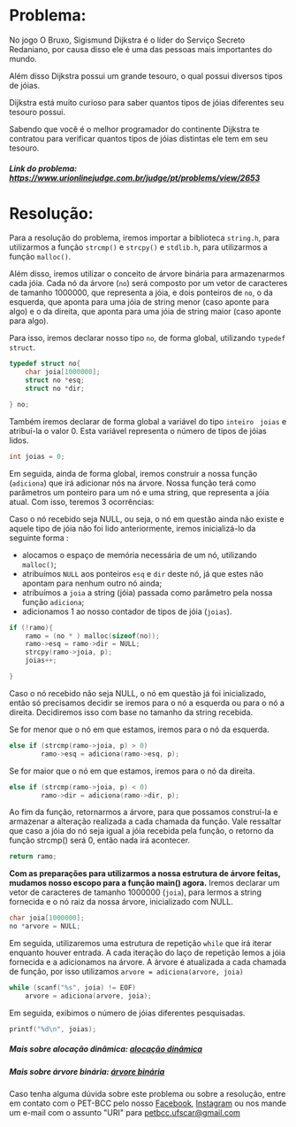 # Problema:
No jogo O Bruxo, Sigismund Dijkstra é o líder do Serviço Secreto Redaniano, por causa disso ele é uma das pessoas mais importantes do mundo.

Além disso Dijkstra possui um grande tesouro, o qual possui diversos tipos de jóias.

Dijkstra está muito curioso para saber quantos tipos de jóias diferentes seu tesouro possui.

Sabendo que você é o melhor programador do continente Dijkstra te contratou para verificar quantos tipos de jóias distintas ele tem em seu tesouro.
 
##### Link do problema: https://www.urionlinejudge.com.br/judge/pt/problems/view/2653
 
 
# Resolução:
 
Para a resolução do problema, iremos importar a biblioteca `string.h`, para utilizarmos a função `strcmp()` e `strcpy()` e `stdlib.h`, para utilizarmos a função `malloc()`. 

Além disso, iremos utilizar o conceito de árvore binária para armazenarmos cada jóia. Cada nó da árvore (`no`) será composto por um vetor de caracteres de tamanho 1000000, que representa a jóia, e dois ponteiros de `no`, o da esquerda, que aponta para uma jóia de string menor (caso aponte para algo) e o da direita, que aponta para uma jóia de string maior (caso aponte para algo). 

Para isso, iremos declarar nosso tipo `no`, de forma global, utilizando `typedef struct`.

```c
typedef struct no{
    char joia[1000000];
    struct no *esq;
    struct no *dir;

} no;
```

Também iremos declarar de forma global a variável do tipo `inteiro ` `joias` e atribuí-la o valor 0. Esta variável representa o número de tipos de jóias lidos.

```c
int joias = 0;
```

Em seguida, ainda de forma global, iremos construir a nossa função (`adiciona`) que irá adicionar nós na árvore. Nossa função terá como parâmetros um ponteiro para um nó e uma string, que representa a jóia atual. Com isso, teremos 3 ocorrências:

Caso o nó recebido seja NULL, ou seja, o nó em questão ainda não existe e aquele tipo de jóia não foi lido anteriormente, iremos inicializá-lo da seguinte forma :
- alocamos o espaço de memória necessária de um nó, utilizando `malloc()`;
- atribuímos `NULL` aos ponteiros `esq` e `dir` deste nó, já que estes não apontam para nenhum outro nó ainda;
- atribuímos a `joia` a string (jóia) passada como parâmetro pela nossa função `adiciona`;
- adicionamos 1 ao nosso contador de tipos de jóia (`joias`).

```c
if (!ramo){
    ramo = (no * ) malloc(sizeof(no));
    ramo->esq = ramo->dir = NULL;
    strcpy(ramo->joia, p);
    joias++;

}
```

Caso o nó recebido não seja NULL, o nó em questão já foi inicializado, então só precisamos decidir se iremos para o nó a esquerda ou para o nó a direita. Decidiremos isso com base no tamanho da string recebida.

Se for menor que o nó em que estamos, iremos para o nó da esquerda.

```c
else if (strcmp(ramo->joia, p) > 0)
        ramo->esq = adiciona(ramo->esq, p);
```

Se for maior que o nó em que estamos, iremos para o nó da direita.

```c
else if (strcmp(ramo->joia, p) < 0)
        ramo->dir = adiciona(ramo->dir, p);
```

Ao fim da função, retornarmos a árvore, para que possamos construí-la e armazenar a alteração realizada a cada chamada da função. Vale ressaltar que caso a jóia do nó seja igual a jóia recebida pela função, o retorno da função strcmp() será 0, então nada irá acontecer.

```c
return ramo;
```

**Com as preparações para utilizarmos a nossa estrutura de árvore feitas, mudamos nosso escopo para a função main() agora.** Iremos declarar um vetor de caracteres de tamanho 1000000 (`joia`), para lermos a string fornecida e o nó raiz da nossa árvore, inicializado com NULL.

```c
char joia[1000000];
no *arvore = NULL;
```

Em seguida, utilizaremos uma estrutura de repetição `while` que irá iterar enquanto houver entrada. A cada iteração do laço de repetição lemos a jóia fornecida e a adicionamos na árvore. A árvore é atualizada a cada chamada de função, por isso utilizamos `arvore = adiciona(arvore, joia)`

```c
while (scanf("%s", joia) != EOF)
    arvore = adiciona(arvore, joia);
```

Em seguida, exibimos o número de jóias diferentes pesquisadas.

```c
printf("%d\n", joias);
```

##### Mais sobre alocação dinâmica: [alocação dinâmica](https://www.ime.usp.br/~pf/algoritmos/aulas/aloca.html)
##### Mais sobre árvore binária: [árvore binária](https://pt.wikibooks.org/wiki/Programar_em_C/Árvores_binárias#:~:text=Uma%20árvore%20binária%20é%20uma,elemento%20é%20chamado%20de%20raiz.)



Caso tenha alguma dúvida sobre este problema ou sobre a resolução, entre em contato com o PET-BCC pelo nosso
[Facebook](https://www.facebook.com/petbcc/),
[Instagram](https://www.instagram.com/petbcc.ufscar/)
ou nos mande um e-mail com o assunto "URI" para  petbcc.ufscar@gmail.com